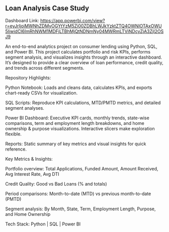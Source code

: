 ## Loan Analysis Case Study

Dashboard Link: https://app.powerbi.com/view?r=eyJrIjoiMWNhZDMyOGYtYzM5Zi00ZDBhLWJkYzktZTQ4OWNlOTAxOWU5IiwidCI6ImRhNWM1MDFjLTBhMjQtNDNmNy04MWRmLTViNDcyZjA3ZjI2OSJ9

An end-to-end analytics project on consumer lending using Python, SQL, and Power BI. This project calculates portfolio and risk KPIs, performs segment analysis, and visualizes insights through an interactive dashboard. It’s designed to provide a clear overview of loan performance, credit quality, and trends across different segments.

Repository Highlights:

Python Notebook: Loads and cleans data, calculates KPIs, and exports chart-ready CSVs for visualization.

SQL Scripts: Reproduce KPI calculations, MTD/PMTD metrics, and detailed segment analyses.

Power BI Dashboard: Executive KPI cards, monthly trends, state-wise comparisons, term and employment length breakdowns, and home ownership & purpose visualizations. Interactive slicers make exploration flexible.

Reports: Static summary of key metrics and visual insights for quick reference.

Key Metrics & Insights:

Portfolio overview: Total Applications, Funded Amount, Amount Received, Avg Interest Rate, Avg DTI

Credit Quality: Good vs Bad Loans (% and totals)

Period comparisons: Month-to-date (MTD) vs previous month-to-date (PMTD)

Segment analysis: By Month, State, Term, Employment Length, Purpose, and Home Ownership

Tech Stack: Python | SQL | Power BI 
